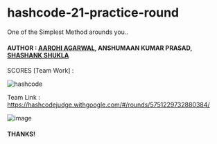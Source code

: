 # hashcode-21-practice-round
One of the Simplest Method arounds you..

#### AUTHOR : <a href="https://github.com/aarohi11/">AAROHI AGARWAL</a>, ANSHUMAAN KUMAR PRASAD, <a href="https://github.com/Sshashank0743/">SHASHANK SHUKLA</a>

SCORES [Team Work] :

![hashcode](https://user-images.githubusercontent.com/75872316/109106853-a68bba80-7756-11eb-8e3b-fe04e8618a3e.JPG)

Team Link :
https://hashcodejudge.withgoogle.com/#/rounds/5751229732880384/

![image](https://user-images.githubusercontent.com/75872316/112695678-86146480-8eaa-11eb-8e44-999b972aeae3.png)

#### THANKS!
